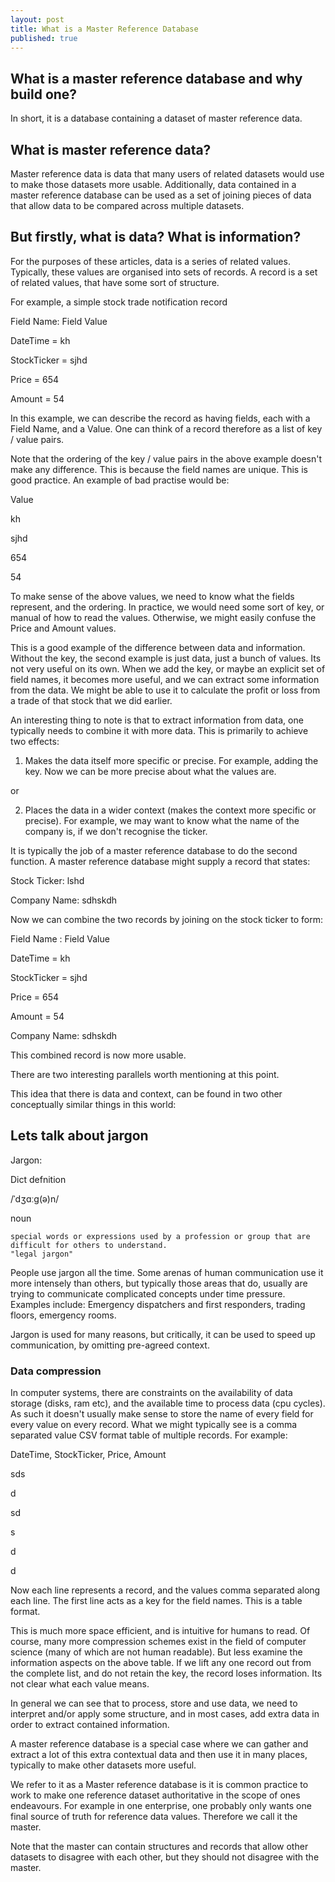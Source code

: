 ```yaml
---
layout: post
title: What is a Master Reference Database
published: true
---
```


## What is a master reference database and why build one?

In short, it is a database containing a dataset of master reference data.

## What is master reference data?

Master reference data is data that many users of related datasets would use to make those datasets more usable. Additionally, data contained in a master reference database can be used as a set of joining pieces of data that allow data to be compared across multiple datasets. 


## But firstly, what is data? What is information?

For the purposes of these articles, data is a series of related values. Typically, these values are organised into sets of records. A record is a set of related values, that have some sort of structure.


For example, a simple stock trade notification record


Field Name: Field Value

DateTime = kh

StockTicker = sjhd

Price = 654

Amount = 54


In this example, we can describe the record as having fields, each with a Field Name, and a Value. One can think of a record therefore as a list of key / value pairs.


Note that the ordering of the key / value pairs in the above example doesn't make any difference. This is because the field names are unique. This is good practice. An example of bad practise would be:


Value

kh

sjhd

654

54


To make sense of the above values, we need to know what the fields represent, and the ordering. In practice, we would need some sort of key, or manual of how to read the values. Otherwise, we might easily confuse the Price and Amount values. 


This is a good example of the difference between data and information. Without the key, the second example is just data, just a bunch of values. Its not very useful on its own. When we add the key, or maybe an explicit set of field names, it becomes more useful, and we can extract some information from the data. We might be able to use it to calculate the profit or loss from a trade of that stock that we did earlier. 


An interesting thing to note is that to extract information from data, one typically needs to combine it with more data. This is primarily to achieve two effects:


1. Makes the data itself more specific or precise. For example, adding the key. Now we can be more precise about what the values are.

or

2. Places the data in a wider context (makes the context more specific or precise). For example, we may want to know what the name of the company is, if we don't recognise the ticker.


It is typically the job of a master reference database to do the second function. A master reference database might supply a record that states:


Stock Ticker: lshd

Company Name: sdhskdh


Now we can combine the two records by joining on the stock ticker to form:


Field Name : Field Value

DateTime = kh

StockTicker = sjhd

Price = 654

Amount = 54

Company Name: sdhskdh


This combined record is now more usable.

There are two interesting parallels worth mentioning at this point.

This idea that there is data and context, can be found in two other conceptually similar things in this world:

## Lets talk about jargon

Jargon:

Dict defnition

/ˈdʒɑːɡ(ə)n/

noun

    special words or expressions used by a profession or group that are difficult for others to understand.
    "legal jargon"

People use jargon all the time. Some arenas of human communication use it more intensely than others, but typically those areas that do, usually are trying to communicate complicated concepts under time pressure. Examples include: Emergency dispatchers and first responders, trading floors, emergency rooms.

Jargon is used for many reasons, but critically, it can be used to speed up communication, by omitting pre-agreed context. 


### Data compression

In computer systems, there are constraints on the availability of data storage (disks, ram etc), and the available time to process data (cpu cycles). As such it doesn't usually make sense to store the name of every field for every value on every record. What we might typically see is a comma separated value CSV format table of multiple records. For example:


DateTime, StockTicker, Price, Amount

sds

d

sd

s

d

d


Now each line represents a record, and the values comma separated along each line. The first line acts as a key for the field names. This is a table format.

This is much more space efficient, and is intuitive for humans to read. Of course, many more compression schemes exist in the field of computer science (many of which are not human readable). But less examine the information aspects on the above table. If we lift any one record out from the complete list, and do not retain the key, the record loses information. Its not clear what each value means.

In general we can see that to process, store and use data, we need to interpret and/or apply some structure, and in most cases, add extra data in order to extract contained information.


A master reference database is a special case where we can gather and extract a lot of this extra contextual data and then use it in many places, typically to make other datasets more useful.

We refer to it as a Master reference database is it is common practice to work to make one reference dataset authoritative in the scope of ones endeavours. For example in one enterprise, one probably only wants one final source of truth for reference data values. Therefore we call it the master. 


Note that the master can contain structures and records that allow other datasets to disagree with each other, but they should not disagree with the master.
